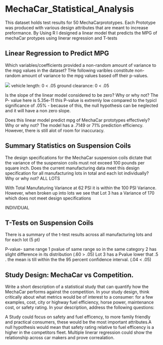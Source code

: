 # MechaCar_Statistical_Analysis
This dataset holds test results for 50 MechaCarprototypes. Each Prototype was produced with various design attributes that are meant to increase preformance. By Using R  I designed a linear model that predicts the MPG of mechaCar protypes using linerar regression and T-tests 

## Linear Regression to Predict MPG
Which variables/coefficients provided a non-random amount of variance to the mpg values in the dataset?
THe following varibles constitute  non-random amount of variance to the mpg values based off their p-values.

![](MechaCar_Statistical_Analysis/blob/main/Results/linear%20regression-%20A.png)
vehicle length: 0 < .05
ground clearance: 0 < .05

Is the slope of the linear model considered to be zero? Why or why not?
The P- value here is 5.35e-11 
this P-value is extremly low compared to the typicl significance of .05% - because of this, the null hypothesis can be neglected and it will have a non zero slope.

Does this linear model predict mpg of MechaCar prototypes effectively? Why or why not?
The model has a .7149 or 71% prediction efficiency. However, there is still alot of room for inaccuracy.

## Summary Statistics on Suspension Coils

The design specifications for the MechaCar suspension coils dictate that the variance of the suspension coils must not exceed 100 pounds per square inch. Does the current manufacturing data meet this design specification for all manufacturing lots in total and each lot individually? Why or why not?
ALL LOTS

With Total Manufaturing  Variance at 62 PSI it is within the 100 PSI Variance. However, when broken up into lots we see that Lot 3 has a Variance of 170 which does not meet design specifications

INDIVIDUAL 


## T-Tests on Suspension Coils

There is a summary of the t-test results across all manufacturing lots and for each lot (5 pt)

P-value- same range 
1 pvalue of same range so in the same category
2 has slight difference in its distribution (.60 > .05)
Lot 3 has a Pvalue lower that .5 .  the mean is till within the the 95 percent confidence interval. (.04 < .05)

## Study Design: MechaCar vs Competition.
Write a short description of a statistical study that can quantify how the MechaCar performs against the competition. In your study design, think critically about what metrics would be of interest to a consumer: for a few examples, cost, city or highway fuel efficiency, horse power, maintenance cost, or safety rating.
In your description, address the following questions:


A Study could focus on safety and fuel efficency, to more family friendly and practical consumers, these would be the most important attributes.A null hypothesis would mean that  safety rating relative to fuel efficency is a higher in the competitors fleet. Multiple linerar regression could show the relationship across car makers and prove correalation.
